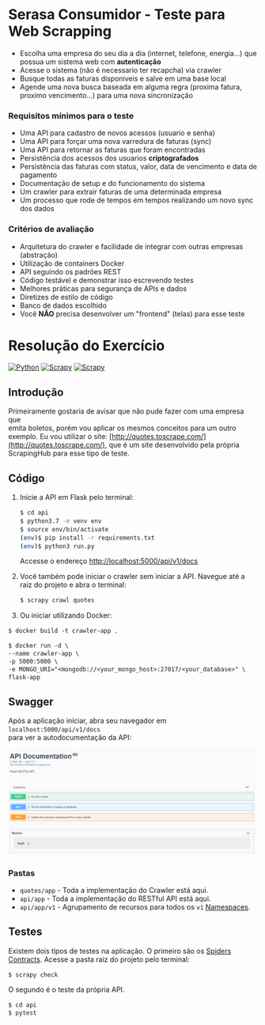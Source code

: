 # Serasa Consumidor - Teste para Web Scrapping
- Escolha uma empresa do seu dia a dia (internet, telefone, energia...) que possua um sistema web com **autenticação**
- Acesse o sistema (não é necessario ter recapcha) via crawler
- Busque todas as faturas disponiveis e salve em uma base local
- Agende uma nova busca baseada em alguma regra (proxima fatura, proximo vencimento...) para uma nova sincronização

### Requisitos mínimos para o teste

- Uma API para cadastro de novos acessos (usuario e senha)
- Uma API para forçar uma nova varredura de faturas (sync)
- Uma API para retornar as faturas que foram encontradas
- Persistência dos acessos dos usuarios **criptografados**
- Persistência das faturas com status, valor, data de vencimento e data de pagamento
- Documentação de setup e do funcionamento do sistema
- Um crawler para extrair faturas de uma determinada empresa
- Um processo que rode de tempos em tempos realizando um novo sync dos dados

### Critérios de avaliação

- Arquitetura do crawler e facilidade de integrar com outras empresas (abstração)
- Utilização de containers Docker
- API seguindo os padrões REST
- Código testável e demonstrar isso escrevendo testes
- Melhores práticas para segurança de APIs e dados
- Diretizes de estilo de código
- Banco de dados escolhido
- Você **NÃO** precisa desenvolver um "frontend" (telas) para esse teste

# Resolução do Exercício
[![Python](https://img.shields.io/badge/python-3.7-blue.svg)]()
[![Scrapy](https://img.shields.io/badge/scrapy-2.0-red.svg)]()
[![Scrapy](https://img.shields.io/badge/mongoDB-green.svg)]()

## Introdução

Primeiramente gostaria de avisar que não pude fazer com uma empresa que  
emita boletos, porém vou aplicar os mesmos conceitos para um outro exemplo.
Eu vou utilizar o site: [http://quotes.toscrape.com/](http://quotes.toscrape.com/), que é um site
desenvolvido pela própria ScrapingHub para esse tipo de teste.


## Código

1. Inicie a API em Flask pelo terminal:

    ```sh
    $ cd api
    $ python3.7 -m venv env
    $ source env/bin/activate
    (env)$ pip install -r requirements.txt
    (env)$ python3 run.py
    ```

    Accesse o endereço [http://localhost:5000/api/v1/docs](http://localhost:5000/api/v1/docs)



2. Você também pode iniciar o crawler sem iniciar a API. Navegue até a raiz do projeto e abra o terminal:

    ```sh
    $ scrapy crawl quotes
    ```

3. Ou iniciar utilizando Docker:

```
$ docker build -t crawler-app .
```

```
$ docker run -d \
--name crawler-app \
-p 5000:5000 \
-e MONGO_URI="<mongodb://<your_mongo_host>:27017/<your_database>" \
flask-app
```

## Swagger

Após a aplicação iniciar, abra seu navegador em `localhost:5000/api/v1/docs`  
 para ver a autodocumentação da API:

![](/screenshot.png)


### Pastas
* `quotes/app` - Toda a implementação do Crawler está aqui.
* `api/app` - Toda a implementação do RESTful API está aqui.
* `api/app/v1` - Agrupamento de recursos para todos os `v1` [Namespaces](https://flask-restplus.readthedocs.io/en/stable/scaling.html#multiple-namespaces).


## Testes

Existem dois tipos de testes na aplicação. O primeiro são os
[Spiders Contracts](https://docs.scrapy.org/en/latest/topics/contracts.html). Acesse a pasta raiz do projeto
pelo terminal:
```
$ scrapy check
```

O segundo é o teste da própria API.
```
$ cd api
$ pytest
```